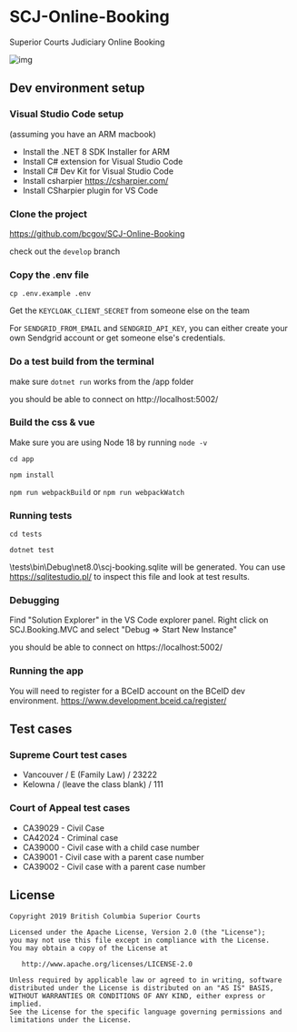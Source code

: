 # SCJ-Online-Booking
Superior Courts Judiciary Online Booking

![img](https://img.shields.io/badge/Lifecycle-Stable-97ca00)


## Dev environment setup

### Visual Studio Code setup
(assuming you have an ARM macbook)

- Install the .NET 8 SDK Installer for ARM
- Install C# extension for Visual Studio Code
- Install C# Dev Kit for Visual Studio Code
- Install csharpier https://csharpier.com/
- Install CSharpier plugin for VS Code

### Clone the project 
https://github.com/bcgov/SCJ-Online-Booking

check out the `develop` branch

### Copy the .env file

`cp .env.example .env`

Get the `KEYCLOAK_CLIENT_SECRET` from someone else on the team

For `SENDGRID_FROM_EMAIL` and `SENDGRID_API_KEY`, you can either create your own Sendgrid account or get someone else's credentials.  

### Do a test build from the terminal

make sure `dotnet run` works from the /app folder

you should be able to connect on http://localhost:5002/

### Build the css & vue

Make sure you are using Node 18 by running `node -v`

`cd app`

`npm install`

`npm run webpackBuild` or  `npm run webpackWatch`

### Running tests

`cd tests`

`dotnet test`

\tests\bin\Debug\net8.0\scj-booking.sqlite will be generated.  You can use https://sqlitestudio.pl/ to inspect this file and look at test results. 

### Debugging

Find "Solution Explorer" in the VS Code explorer panel.  Right click on SCJ.Booking.MVC and select "Debug => Start New Instance"

you should be able to connect on https://localhost:5002/

### Running the app
 
You will need to register for a BCeID account on the BCeID dev environment. 
https://www.development.bceid.ca/register/


## Test cases

### Supreme Court test cases

- Vancouver / E (Family Law) / 23222
- Kelowna / (leave the class blank)  / 111


### Court of Appeal test cases

- CA39029 - Civil Case
- CA42024 - Criminal case
- CA39000 - Civil case with a child case number
- CA39001 - Civil case with a parent case number
- CA39002 - Civil case with a parent case number


## License

    Copyright 2019 British Columbia Superior Courts

    Licensed under the Apache License, Version 2.0 (the "License");
    you may not use this file except in compliance with the License.
    You may obtain a copy of the License at

       http://www.apache.org/licenses/LICENSE-2.0

    Unless required by applicable law or agreed to in writing, software
    distributed under the License is distributed on an "AS IS" BASIS,
    WITHOUT WARRANTIES OR CONDITIONS OF ANY KIND, either express or implied.
    See the License for the specific language governing permissions and
    limitations under the License.
